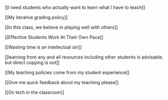 [[I need students who actually want to learn what I have to teach]]

[[My iterative grading policy]]

[[In this class, we believe in playing well with others]]

[[Effective Students Work At Their Own Pace]]

[[Wasting time is an intellectual sin]]

[[learning from any and all resources including other students is advisable, but direct copying is not]]

[[My teaching policies come from my student experience]]

[[Give me quick feedback about my teaching please]]

[[On tech in the classroom]]